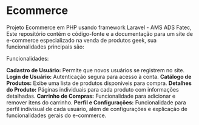 # Ecommerce
Projeto Ecommerce em PHP usando framework Laravel - AMS ADS Fatec, Este repositório contém o código-fonte e a documentação para um site de e-commerce especializado na venda de produtos geek, sua funcionalidades principais são: </n></n>

Funcionalidades:</n></n>

<strong>Cadastro de Usuário:</strong> Permite que novos usuários se registrem no site.</n>
<strong>Login de Usuário:</strong> Autenticação segura para acesso à conta.</n>
<strong>Catálogo de Produtos:</strong> Exibe uma lista de produtos disponíveis para compra.</n>
<strong>Detalhes do Produto:</strong> Páginas individuais para cada produto com informações detalhadas.</n>
<strong>Carrinho de Compras:</strong> Funcionalidade para adicionar e remover itens do carrinho.</n>
<strong>Perfil e Configurações:</strong> Funcionalidade para perfil indivisual de cada usuário, além de configurações e explicação de funcionalidades gerais do e-commerce.



